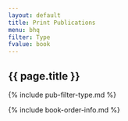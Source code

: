 ```yaml
---
layout: default
title: Print Publications
menu: bhq
filter: Type
fvalue: book
---
```


## {{ page.title }}

{% include pub-filter-type.md %} 

{% include book-order-info.md %} 



